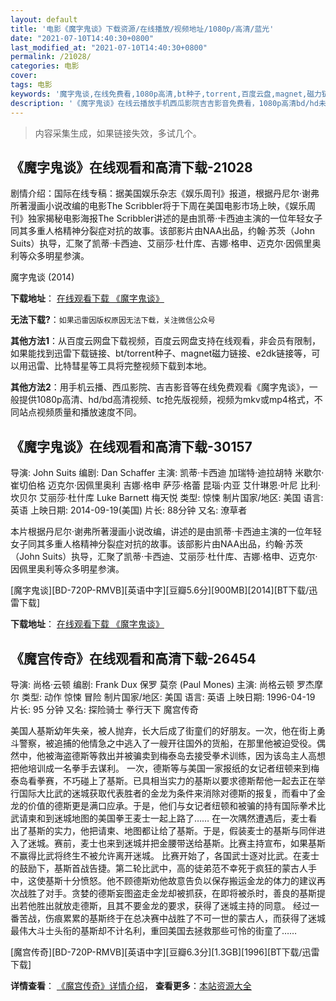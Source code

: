 ```yaml
---
layout: default
title: '电影《魔字鬼谈》下载资源/在线播放/视频地址/1080p/高清/蓝光'
date: "2021-07-10T14:40:30+0800"
last_modified_at: "2021-07-10T14:40:30+0800"
permalink: /21028/
categories: 电影
cover:
tags: 电影
keywords: '魔字鬼谈,在线免费看,1080p高清,bt种子,torrent,百度云盘,magnet,磁力链,迅雷下载资源'
description: '《魔字鬼谈》在线云播放手机西瓜影院吉吉影音免费看，1080p高清bd/hd未删减完整版和tc抢先枪版，mkv/mp4格式，附带bt/torrent种子、magnet/磁力链、百度云盘、网盘资源迅雷下载链接'
---
```


>内容采集生成，如果链接失效，多试几个。


## 《魔字鬼谈》在线观看和高清下载-21028

剧情介绍：国际在线专稿：据美国娱乐杂志《娱乐周刊》报道，根据丹尼尔·谢弗所著漫画小说改编的电影The Scribbler将于下周在美国电影市场上映，《娱乐周刊》独家揭秘电影海报The Scribbler讲述的是由凯蒂·卡西迪主演的一位年轻女子同其多重人格精神分裂症对抗的故事。该部影片由NAA出品，约翰·苏茨（John Suits）执导，汇聚了凯蒂·卡西迪、艾丽莎·杜什库、吉娜·格申、迈克尔·因佩里奥利等众多明星参演。


魔字鬼谈 (2014)

**下载地址**： [在线观看下载 《魔字鬼谈》](https://www.btbtdy.me/btdy/dy1517.html) 


**无法下载?**：`如果迅雷因版权原因无法下载，关注微信公众号 `

**其他方法1**：从百度云网盘下载视频，百度云网盘支持在线观看，非会员有限制，如果能找到迅雷下载链接、bt/torrent种子、magnet磁力链接、e2dk链接等，可以用迅雷、比特彗星等工具将完整视频下载到本地。

**其他方法2**：用手机云播、西瓜影院、吉吉影音等在线免费观看《魔字鬼谈》，一般提供1080p高清、hd/bd高清视频、tc抢先版视频，视频为mkv或mp4格式，不同站点视频质量和播放速度不同。


## 《魔字鬼谈》在线观看和高清下载-30157

导演: John Suits 编剧: Dan Schaffer 主演: 凯蒂·卡西迪 加瑞特·迪拉胡特 米歇尔·崔切伯格 迈克尔·因佩里奥利 吉娜·格申 萨莎·格蕾 昆瑙·内亚 艾什琳恩·叶尼 比利·坎贝尔 艾丽莎·杜什库 Luke Barnett 梅天悦 类型: 惊悚 制片国家/地区: 美国 语言: 英语 上映日期: 2014-09-19(美国) 片长: 88分钟 又名: 潦草者

本片根据丹尼尔·谢弗所著漫画小说改编，讲述的是由凯蒂·卡西迪主演的一位年轻女子同其多重人格精神分裂症对抗的故事。该部影片由NAA出品，约翰·苏茨（John Suits）执导，汇聚了凯蒂·卡西迪、艾丽莎·杜什库、吉娜·格申、迈克尔·因佩里奥利等众多明星参演。


[魔字鬼谈][BD-720P-RMVB][英语中字][豆瓣5.6分][900MB][2014][BT下载/迅雷下载]

**下载地址**： [在线观看下载 《魔字鬼谈》](https://www.btdx8.com/torrent/the_scribbler_2014.html) 


## 《魔宫传奇》在线观看和高清下载-26454

导演: 尚格·云顿 编剧: Frank Dux 保罗 莫奈 (Paul Mones) 主演: 尚格云顿 罗杰摩尔 类型: 动作 惊悚 冒险 制片国家/地区: 美国 语言: 英语 上映日期: 1996-04-19 片长: 95 分钟 又名: 探险骑士 拳行天下 魔宫传奇

美国人基斯幼年失亲，被人抛弃，长大后成了街童们的好朋友。一次，他在街上勇斗警察，被追捕的他情急之中逃入了一艘开往国外的货船，在那里他被迫受役。偶然中，他被海盗德斯等救出并被骗卖到梅泰岛去接受拳术训练，因为该岛主人高想把他培训成一名拳手去谋利。 一次，德斯等与美国一家报纸的女记者纽顿来到梅泰岛看拳赛，不巧碰上了基斯。已具相当实力的基斯以要求德斯帮他一起去正在举行国际大比武的迷城获取代表胜者的金龙为条件来消除对德斯的报复，而看中了金龙的价值的德斯更是满口应承。于是，他们与女记者纽顿和被骗的持有国际拳术比武请柬和到迷城地图的美国拳王麦士一起上路了…… 在一次隅然遭遇后，麦士看出了基斯的实力，他把请柬、地图都让给了基斯。于是，假装麦士的基斯与同伴进入了迷城。赛前，麦士也来到迷城并把金腰带送给基斯。比赛主持宣布，如果基斯不赢得比武将终生不被允许离开迷城。 比赛开始了，各国武士逐对比武。在麦士的鼓励下，基斯首战告捷。第二轮比武中，高的徒弟范不幸死于疯狂的蒙古人手中，这使基斯十分愤怒。他不顾德斯劝他故意告负以保存搬运金龙的体力的建议再次战胜了对手。贪婪的德斯妄图盗走金龙却被抓获，在即将被杀时，善良的基斯提出若他胜出就放走德斯，且其不要金龙的要求，获得了迷城主持的同意。 经过一番苦战，伤痕累累的基斯终于在总决赛中战胜了不可一世的蒙古人，而获得了迷城最伟大斗士头衔的基斯却不计名利，重回美国去拯救那些可怜的街童了……


[魔宫传奇][BD-720P-RMVB][英语中字][豆瓣6.3分][1.3GB][1996][BT下载/迅雷下载]

**详情查看**： [《魔宫传奇》详情介绍](/movie/26454/)， **查看更多**：[本站资源大全](/movie/t/all/)

